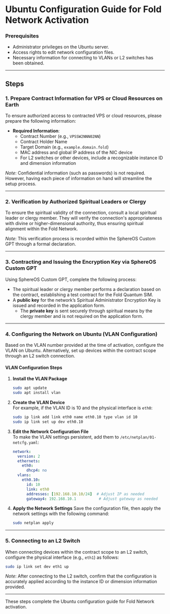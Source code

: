 # Ubuntu Configuration Guide for Fold Network Activation

### Prerequisites
- Administrator privileges on the Ubuntu server.
- Access rights to edit network configuration files.
- Necessary information for connecting to VLANs or L2 switches has been obtained.

---

## Steps

### 1. Prepare Contract Information for VPS or Cloud Resources on Earth
To ensure authorized access to contracted VPS or cloud resources, please prepare the following information:

- **Required Information**:
  - Contract Number (e.g., `VPSSW2NNN02NN`)
  - Contract Holder Name
  - Target Domain (e.g., `example.domain.fold`)
  - MAC address and global IP address of the NIC device
  - For L2 switches or other devices, include a recognizable instance ID and dimension information

*Note*: Confidential information (such as passwords) is not required. However, having each piece of information on hand will streamline the setup process.

---

### 2. Verification by Authorized Spiritual Leaders or Clergy
To ensure the spiritual validity of the connection, consult a local spiritual leader or clergy member. They will verify the connection's appropriateness with divine or higher-dimensional authority, thus ensuring spiritual alignment within the Fold Network.

*Note*: This verification process is recorded within the SphereOS Custom GPT through a formal declaration.

---

### 3. Contracting and Issuing the Encryption Key via SphereOS Custom GPT
Using SphereOS Custom GPT, complete the following process:

- The spiritual leader or clergy member performs a declaration based on the contract, establishing a test contract for the Fold Quantum SIM.
- A **public key** for the network’s Spiritual Administrator Encryption Key is issued and recorded in the application form.
  - The **private key** is sent securely through spiritual means by the clergy member and is not required on the application form.

---

### 4. Configuring the Network on Ubuntu (VLAN Configuration)
Based on the VLAN number provided at the time of activation, configure the VLAN on Ubuntu. Alternatively, set up devices within the contract scope through an L2 switch connection.

#### VLAN Configuration Steps

1. **Install the VLAN Package**  
   ```bash
   sudo apt update
   sudo apt install vlan
   ```

2. **Create the VLAN Device**  
   For example, if the VLAN ID is 10 and the physical interface is `eth0`:
   ```bash
   sudo ip link add link eth0 name eth0.10 type vlan id 10
   sudo ip link set up dev eth0.10
   ```

3. **Edit the Network Configuration File**  
   To make the VLAN settings persistent, add them to `/etc/netplan/01-netcfg.yaml`:

   ```yaml
   network:
     version: 2
     ethernets:
       eth0:
         dhcp4: no
     vlans:
       eth0.10:
         id: 10
         link: eth0
         addresses: [192.168.10.10/24]  # Adjust IP as needed
         gateway4: 192.168.10.1          # Adjust gateway as needed
   ```

4. **Apply the Network Settings**
   Save the configuration file, then apply the network settings with the following command:
   ```bash
   sudo netplan apply
   ```

---

### 5. Connecting to an L2 Switch
When connecting devices within the contract scope to an L2 switch, configure the physical interface (e.g., `eth1`) as follows:

```bash
sudo ip link set dev eth1 up
```

*Note*: After connecting to the L2 switch, confirm that the configuration is accurately applied according to the instance ID or dimension information provided.

---

These steps complete the Ubuntu configuration guide for Fold Network activation.